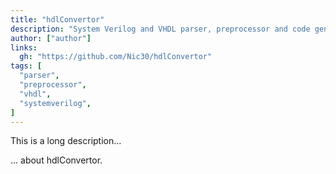 ```yaml
---
title: "hdlConvertor"
description: "System Verilog and VHDL parser, preprocessor and code generator for Python/C++ written"
author: ["author"]
links:
  gh: "https://github.com/Nic30/hdlConvertor"
tags: [
  "parser",
  "preprocessor",
  "vhdl",
  "systemverilog",
]
---
```


This is a long description...
<!--more-->
... about hdlConvertor.
